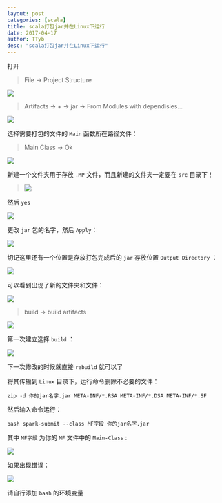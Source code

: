 ```yaml
---
layout: post
categories: [scala]
title: scala打包jar并在Linux下运行
date: 2017-04-17
author: TTyb
desc: "scala打包jar并在Linux下运行"
---
```


打开

>File -> Project Structure

![](http://images2015.cnblogs.com/blog/996148/201704/996148-20170417175414852-819020746.png)

>Artifacts -> + -> jar -> From Modules with dependisies...

![](http://images2015.cnblogs.com/blog/996148/201704/996148-20170417175522759-699187820.png)

选择需要打包的文件的 `Main` 函数所在路径文件：

>Main Class -> Ok

![](http://images2015.cnblogs.com/blog/996148/201704/996148-20170417175927243-212182658.png)

新建一个文件夹用于存放 `.MP` 文件，而且新建的文件夹一定要在 `src` 目录下！

> ![](http://images2015.cnblogs.com/blog/996148/201704/996148-20170417180424696-878136188.png)

然后 `yes`

![](http://images2015.cnblogs.com/blog/996148/201704/996148-20170417184939196-1883591098.png)

更改 `jar` 包的名字，然后 `Apply`：

![](http://images2015.cnblogs.com/blog/996148/201704/996148-20170427143303006-312290811.png)

切记这里还有一个位置是存放打包完成后的 `jar` 存放位置 `Output Directory` ：

![](http://images2015.cnblogs.com/blog/996148/201704/996148-20170417190747399-1810695351.png)

可以看到出现了新的文件夹和文件：

![](http://images2015.cnblogs.com/blog/996148/201704/996148-20170417185213946-558849415.png)

> build -> build artifacts

![](http://images2015.cnblogs.com/blog/996148/201704/996148-20170417185344774-194276525.png)

第一次建立选择 `build` ：

![](http://images2015.cnblogs.com/blog/996148/201704/996148-20170417185421368-1900752468.png)

下一次修改的时候就直接 `rebuild` 就可以了

将其传输到 `Linux` 目录下，运行命令删除不必要的文件：

```
zip -d 你的jar名字.jar META-INF/*.RSA META-INF/*.DSA META-INF/*.SF
```

然后输入命令运行：

```
bash spark-submit --class MF字段 你的jar名字.jar
```

其中 `MF字段` 为你的 `MF` 文件中的 `Main-Class` :

![](http://images2015.cnblogs.com/blog/996148/201704/996148-20170417190458790-523139930.png)

如果出现错误：

![](http://images2015.cnblogs.com/blog/996148/201704/996148-20170418105700227-405385447.png)

请自行添加 `bash` 的环境变量